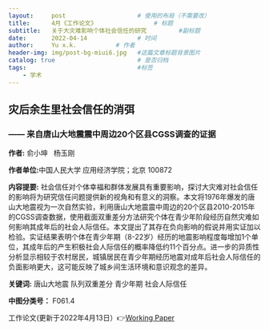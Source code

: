 ```yaml
---
layout:     post   				    # 使用的布局（不需要改）
title:      4月《工作论文》				# 标题 
subtitle:   关于大灾难影响个体社会信任的研究         #副标题
date:       2022-04-14				# 时间
author:     Yu x.k.	          # 作者
header-img: img/post-bg-miui6.jpg 	#这篇文章标题背景图片
catalog: true 						# 是否归档
tags:								#标签
    - 学术
---
```


## 灾后余生里社会信任的消弭
### —— 来自唐山大地震震中周边20个区县CGSS调查的证据

<strong>作者:</strong> 俞小坤 &nbsp;   杨玉刚 

<strong>作者单位:</strong>中国人民大学 应用经济学院；北京 100872

<strong>内容提要:</strong> 社会信任对个体幸福和群体发展具有重要影响，探讨大灾难对社会信任的影响将为研究信任问题提供新的视角和有意义的洞察。本文将1976年爆发的唐山大地震视为一次自然实验，利用唐山大地震震中周边的20个区县2010-2015年的CGSS调查数据，使用截面双重差分方法研究个体在青少年阶段经历自然灾难如何影响其成年后的社会人际信任。本文提出了其存在负向影响的假说并用实证加以检验。实证结果表明个体在青少年期（8-22岁）经历的地震影响程度每增加1个单位，其成年后的产生积极社会人际信任的概率降低约11个百分点。进一步的异质性分析显示相较于农村居民，城镇居民在青少年期经历地震对成年后社会人际信任的负面影响更大，这可能反映了城乡间生活环境和意识观念的差异。

<strong>关键词:</strong> 唐山大地震   队列双重差分   青少年期   社会人际信任

<strong>中图分类号：</strong> F061.4 

工作论文(更新于2022年4月13日）👉[Working Paper](https://pan.baidu.com/s/1yyl3STeR53NIJvH4-XGtjg?pwd=155t)
